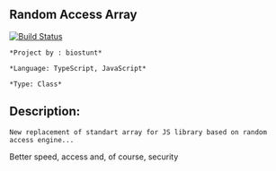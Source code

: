 
## **Random Access Array**

[![Build Status](https://travis-ci.org/joemccann/dillinger.svg?branch=master)](https://github.com/biostunt/RandomAccessArray)

    *Project by : biostunt*

    *Language: TypeScript, JavaScript*

    *Type: Class*


## Description:
	New replacement of standart array for JS library based on random access engine...

Better speed, access and, of course, security
